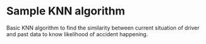 # Sample KNN algorithm
Basic KNN algorithm to find the similarity between current situation of driver and past data to know likelihood of accident happening.  
